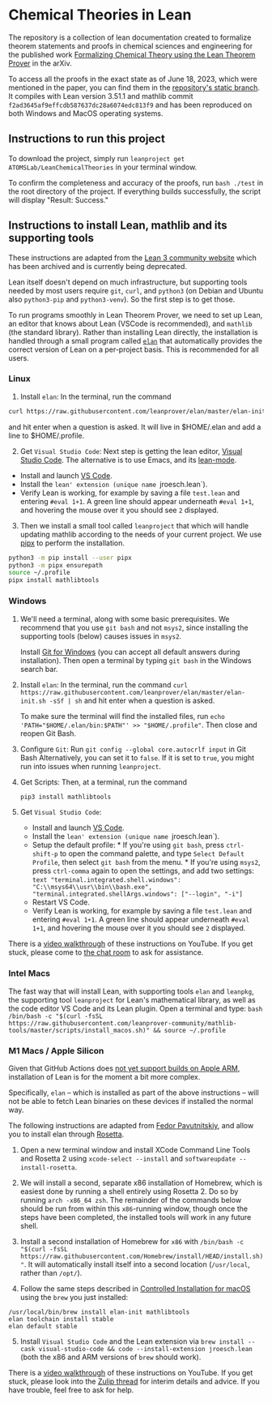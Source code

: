# Chemical Theories in Lean
The repository is a collection of lean documentation created to formalize theorem statements and proofs in chemical sciences and engineering for the published work [Formalizing Chemical Theory using the Lean Theorem Prover](https://arxiv.org/abs/2210.12150) in the arXiv.

To access all the proofs in the exact state as of June 18, 2023, which were mentioned in the paper, you can find them in the [repository's static branch](https://github.com/ATOMSLab/LeanChemicalTheories/tree/static-branch_2023-06-18). It compiles with Lean version 3.51.1 and mathlib commit `f2ad3645af9effcdb587637dc28a6074edc813f9` and has been reproduced on both Windows and MacOS operating systems.

## Instructions to run this project
To download the project, simply run `leanproject get ATOMSLab/LeanChemicalTheories` in your terminal window.

To confirm the completeness and accuracy of the proofs, run `bash ./test` in the root directory of the project.
If everything builds successfully, the script will display "Result: Success."

## Instructions to install Lean, mathlib and its supporting tools
These instructions are adapted from the [Lean 3 community website](https://leanprover-community.github.io/lean3/get_started.html) which has been archived and is currently being deprecated.

Lean itself doesn't depend on much infrastructure, but supporting tools needed by most users require `git`, `curl`, and `python3` (on Debian and Ubuntu also `python3-pip` and `python3-venv`). So the first step is to get those.

To run programs smoothly in Lean Theorem Prover, we need to set up Lean, an editor that knows about Lean (VSCode is recommended), and `mathlib` (the standard library). Rather than installing Lean directly, the installation is handled through a small program called [`elan`](https://github.com/leanprover/elan) that automatically provides the correct version of Lean on a per-project basis. This is recommended for all users.

### Linux

1. Install `elan`:
  In the terminal, run the command
  ```bash
  curl https://raw.githubusercontent.com/leanprover/elan/master/elan-init.sh -sSf | sh
  ```
  and hit enter when a question is asked. It will live in $HOME/.elan and add a line to $HOME/.profile.

2. Get `Visual Studio Code`:
   Next step is getting the lean editor, [Visual Studio Code](https://code.visualstudio.com/). The alternative is to use Emacs, and its [lean-mode](https://github.com/leanprover/lean-mode).

  * Install and launch [VS Code](https://code.visualstudio.com/).
  * Install the `lean' extension (unique name `jroesch.lean`).
  * Verify Lean is working, for example by saving a file `test.lean` and entering `#eval 1+1`.
    A green line should appear underneath `#eval 1+1`, and hovering the mouse over it you should see `2`
    displayed.

3. Then we install a small tool called `leanproject` that which will handle
  updating mathlib according to the needs of your current project. We use
  [pipx](https://pipxproject.github.io/pipx/) to perform the installation.
  ```bash
  python3 -m pip install --user pipx
  python3 -m pipx ensurepath
  source ~/.profile
  pipx install mathlibtools
  ```

### Windows

1. We'll need a terminal, along with some basic prerequisites.
   We recommend that you use `git bash` and not `msys2`, since installing the supporting tools (below) causes issues in `msys2`.

   Install [Git for Windows](https://gitforwindows.org/) (you can accept all default answers during installation).
   Then open a terminal by typing `git bash` in the Windows search bar.

2. Install `elan`:
   In the terminal, run the command
   `curl https://raw.githubusercontent.com/leanprover/elan/master/elan-init.sh -sSf | sh`
   and hit enter when a question is asked.

   To make sure the terminal will find the installed files, run `echo 'PATH="$HOME/.elan/bin:$PATH"' >> "$HOME/.profile"`.
   Then close and reopen Git Bash.

4. Configure `Git`:
   Run `git config --global core.autocrlf input` in Git Bash
   Alternatively, you can set it to `false`. If it is set to `true`, you might run into issues when running `leanproject`.

5. Get Scripts:
   Then, at a terminal, run the command
    ```bash
    pip3 install mathlibtools
    ```
5. Get `Visual Studio Code`:
   * Install and launch [VS Code](https://code.visualstudio.com/).
   * Install the `lean' extension (unique name `jroesch.lean`).
   * Setup the default profile:
           * If you're using `git bash`, press `ctrl-shift-p` to open the command palette, and type
           `Select Default Profile`, then select `git bash` from the menu.
           * If you're using `msys2`, press `ctrl-comma` again to open the settings, and add two settings:
           ```text
           "terminal.integrated.shell.windows": "C:\\msys64\\usr\\bin\\bash.exe",
           "terminal.integrated.shellArgs.windows": ["--login", "-i"]
           ```
   * Restart VS Code.
   * Verify Lean is working, for example by saving a file `test.lean` and entering `#eval 1+1`.
    A green line should appear underneath `#eval 1+1`, and hovering the mouse over it you should see `2`
    displayed.

There is a [video walkthrough](https://www.youtube.com/watch?v=y3GsHIe4wZ4) of these instructions on YouTube. If you get stuck, please come to [the chat room](https://leanprover.zulipchat.com/) to ask for assistance.


### Intel Macs

The fast way that will install Lean, with supporting tools `elan` and `leanpkg`, the supporting tool `leanproject` for Lean's mathematical library, as well as the code editor VS Code and its Lean plugin. Open a terminal and type:
    ```bash
    /bin/bash -c "$(curl -fsSL https://raw.githubusercontent.com/leanprover-community/mathlib-tools/master/scripts/install_macos.sh)" && source ~/.profile
    ```

### M1 Macs / Apple Silicon

Given that GitHub Actions does [not yet support builds on Apple ARM](https://github.com/actions/virtual-environments/issues/2187), installation of Lean is for the moment a bit more complex.

Specifically, `elan` – which is installed as part of the above instructions – will not be able to fetch Lean binaries on these devices if installed the normal way.

The following instructions are adapted from [Fedor Pavutnitskiy](https://leanprover.zulipchat.com/#narrow/stream/113489-new-members/topic/M1.20Macs.3A.20Installing.20the.20Lean.203.20toolchain/near/262832039), and allow you to install elan through [Rosetta](https://developer.apple.com/documentation/apple-silicon/about-the-rosetta-translation-environment).

1. Open a new terminal window and install XCode Command Line Tools and Rosetta 2 using `xcode-select --install` and `softwareupdate --install-rosetta`.

2. We will install a second, separate x86 installation of Homebrew, which is easiest done by running a shell entirely using Rosetta 2. Do so by running `arch -x86_64 zsh`. The remainder of the commands below should be run from within this `x86`-running window, though once the steps have been completed, the installed tools will work in any future shell.

3. Install a second installation of Homebrew for `x86` with `/bin/bash -c "$(curl -fsSL https://raw.githubusercontent.com/Homebrew/install/HEAD/install.sh)"`. It will automatically install itself into a second location (`/usr/local`, rather than `/opt/`).

4. Follow the same steps described in [Controlled Installation for macOS](https://leanprover-community.github.io/install/macos_details.html) using the `brew` you just installed:

```
/usr/local/bin/brew install elan-init mathlibtools
elan toolchain install stable 
elan default stable  
```

5. Install `Visual Studio Code` and the Lean extension via `brew install --cask visual-studio-code && code --install-extension jroesch.lean` (both the x86 and ARM versions of `brew` should work).

There is a [video walkthrough](https://www.youtube.com/watch?v=NOGWsCNm_FY) of these instructions on YouTube.
If you get stuck, please look into the [Zulip thread](https://leanprover.zulipchat.com/#narrow/stream/113489-new-members/topic/M1.20macs) for interim details and advice. If you have trouble, feel free to ask for help.
